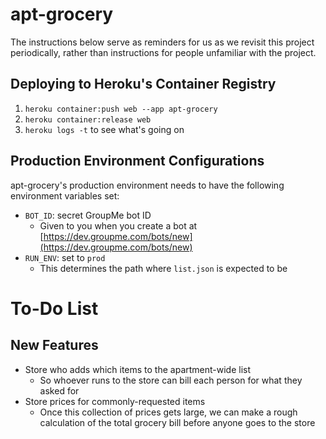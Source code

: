 # apt-grocery

The instructions below serve as reminders for us as we revisit this project periodically, rather than instructions for people unfamiliar with the project.

## Deploying to Heroku's Container Registry

1. `heroku container:push web --app apt-grocery`
1. `heroku container:release web`
1. `heroku logs -t` to see what's going on

## Production Environment Configurations

apt-grocery's production environment needs to have the following environment variables set:

* `BOT_ID`: secret GroupMe bot ID
    * Given to you when you create a bot at [https://dev.groupme.com/bots/new](https://dev.groupme.com/bots/new)
* `RUN_ENV`: set to `prod`
    * This determines the path where `list.json` is expected to be

# To-Do List

## New Features

* Store who adds which items to the apartment-wide list
    * So whoever runs to the store can bill each person for what they asked for
* Store prices for commonly-requested items
    * Once this collection of prices gets large, we can make a rough calculation of the total grocery bill before anyone goes to the store
